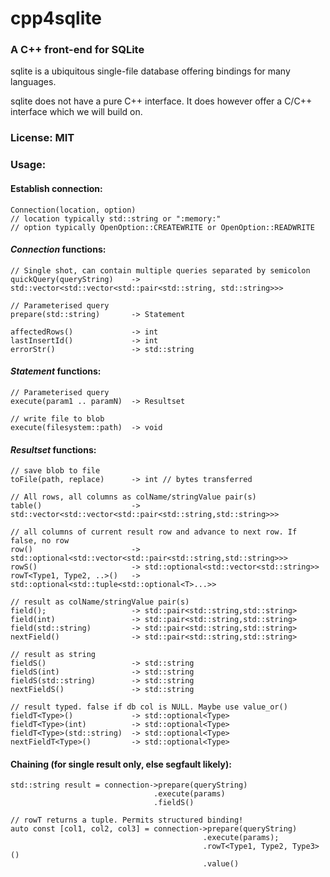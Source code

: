 # cpp4sqlite
### A C++ front-end for SQLite

sqlite is a ubiquitous single-file database offering bindings for many languages.

sqlite does not have a pure C++ interface. It does however offer a C/C++ interface which we will build on.
### License: MIT
### Usage:
#### Establish connection:
    Connection(location, option)
    // location typically std::string or ":memory:"
    // option typically OpenOption::CREATEWRITE or OpenOption::READWRITE
#### _Connection_ functions:
    // Single shot, can contain multiple queries separated by semicolon
    quickQuery(queryString)    -> std::vector<std::vector<std::pair<std::string, std::string>>>

    // Parameterised query
    prepare(std::string)       -> Statement                                                     

    affectedRows()             -> int                                                                    
    lastInsertId()             -> int                                                                  
    errorStr()                 -> std::string
#### _Statement_ functions:
    // Parameterised query
    execute(param1 .. paramN)  -> Resultset 

    // write file to blob
    execute(filesystem::path)  -> void
#### _Resultset_ functions:
    // save blob to file                                                                  
    toFile(path, replace)      -> int // bytes transferred                
                                                                                          
    // All rows, all columns as colName/stringValue pair(s)                               
    table()                    -> std::vector<std::vector<std::pair<std::string,std::string>>>                 
                                                                                          
    // all columns of current result row and advance to next row. If false, no row   
    row()                      -> std::optional<std::vector<std::pair<std::string,std::string>>>                 
    rowS()                     -> std::optional<std::vector<std::string>>                                        
    rowT<Type1, Type2, ..>()   -> std::optional<std::tuple<std::optional<T>...>>              
                                                                                          
    // result as colName/stringValue pair(s)                                              
    field();                   -> std::pair<std::string,std::string>                                
    field(int)                 -> std::pair<std::string,std::string>                                
    field(std::string)         -> std::pair<std::string,std::string>                                
    nextField()                -> std::pair<std::string,std::string>                                
                                                                                           
    // result as string                                                                    
    fieldS()                   -> std::string                                                      
    fieldS(int)                -> std::string                                                      
    fieldS(std::string)        -> std::string                                                      
    nextFieldS()               -> std::string                                                      
                                                                                          
    // result typed. false if db col is NULL. Maybe use value_or()                        
    fieldT<Type>()             -> std::optional<Type>                                         
    fieldT<Type>(int)          -> std::optional<Type>                                         
    fieldT<Type>(std::string)  -> std::optional<Type>                                         
    nextFieldT<Type>()         -> std::optional<Type>
#### Chaining (for single result only, else segfault likely):
    std::string result = connection->prepare(queryString)                                  
                                    .execute(params)                                       
                                    .fieldS()                                              
                                                                                           
    // rowT returns a tuple. Permits structured binding!                                   
    auto const [col1, col2, col3] = connection->prepare(queryString)                       
                                               .execute(params);                           
                                               .rowT<Type1, Type2, Type3>()                
                                               .value()                                    
